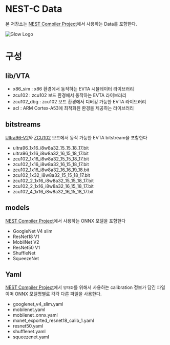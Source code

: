 # NEST-C Data
본 저장소는 [NEST Compiler Project](https://github.com/etri/nest-compiler)에서 사용하는 Data를 포함한다.

![Glow Logo](./docs/nestc.png)


# 구성
## lib/VTA
- x86_sim : x86 환경에서 동작하는 EVTA 시뮬레이터 라이브러리
- zcu102 : zcu102 보드 환경에서 동작하는 EVTA 라이브러리
- zcu102_dbg : zcu102 보드 환경에서 디버깅 가능한 EVTA 라이브러리
- acl : ARM Cortex-A53에 최적화된 환경을 제공하는 라이브러리

## bitstreams
[Ultra96-V2](http://zedboard.org/product/ultra96-v2-development-board)와 [ZCU102](https://www.xilinx.com/products/boards-and-kits/ek-u1-zcu102-g.html) 보드에서 동작 가능한 EVTA bitstream을 포함한다
- ultra96_1x16_i8w8a32_15_15_18_17.bit
- ultra96_1x16_i8w8a32_16_15_18_17.bit
- zcu102_1x16_i8w8a32_15_15_18_17.bit
- zcu102_1x16_i8w8a32_16_15_18_17.bit
- zcu102_1x16_i8w8a32_16_16_19_18.bit
- zcu102_1x32_i8w8a32_15_15_18_17.bit
- zcu102_2_1x16_i8w8a32_15_15_18_17.bit
- zcu102_2_1x16_i8w8a32_16_15_18_17.bit
- zcu102_4_1x16_i8w8a32_16_15_18_17.bit

## models
[NEST Compiler Project](https://github.com/etri/nest-compiler)에서 사용하는 ONNX 모델을 포함한다
- GoogleNet V4 slim
- ResNet18 V1
- MobilNet V2
- ResNet50 V1
- ShuffleNet
- SqueezeNet

## Yaml
[NEST Compiler Project](https://github.com/etri/nest-compiler)에서 `양자화`를 위해서 사용하는 calibration 정보가 담긴 파일이며 ONNX 모델명별로 각각 다른 파일을 사용한다.
- googlenet_v4_slim.yaml	
- mobilenet.yaml	
- mobilenet_onnx.yaml	
- mxnet_exported_resnet18_calib_1.yaml	
- resnet50.yaml	
- shufflenet.yaml	
- squeezenet.yaml	

